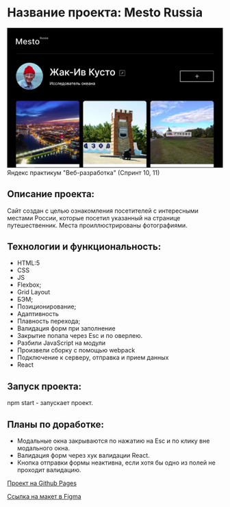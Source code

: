 # Название проекта: **Mesto Russia**
<img src="/src/images/mesto.jpg">
Яндекс практикум "Веб-разработка"   (Спринт 10, 11)

## Описание проекта:
Сайт создан с целью ознакомления посетителей с интересными местами России, которые посетил указанный на странице путешественник. Места проиллюстрированы фотографиями.

## Технологии и функциональность:
* HTML:5
* CSS
* JS
* Flexbox;
* Grid Layout
* БЭМ;
* Позиционирование;
* Адаптивность
* Плавность перехода;
* Валидация форм при заполнение
* Закрытие попапа через Esc и по оверлею.
* Разбили JavaScript на модули
* Произвели сборку с помощью webpack
* Подключение к серверу, отправка и прием данных
* React

## Запуск проекта:
npm start - запускает проект.

## Планы по доработке:
* Модальные окна закрываются по нажатию на Esc и по клику вне модального окна.
* Валидация форм через хук валидации React.
* Кнопка отправки формы неактивна, если хотя бы одно из полей не проходит валидацию.

[Проект на Github Pages](https://markrnd.github.io/mesto-react/)

[Ссылка на макет в Figma](https://www.figma.com/file/2cn9N9jSkmxD84oJik7xL7/JavaScript.-Sprint-4?node-id=0%3A1)
